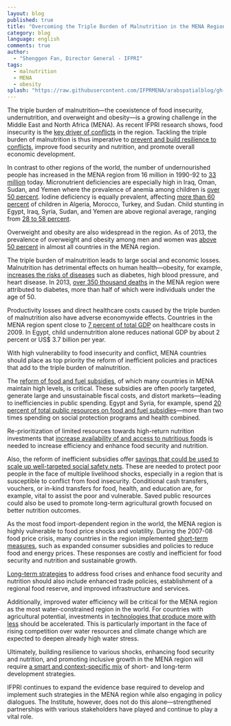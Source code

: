 ```yaml
---
layout: blog
published: true
title: "Overcoming the Triple Burden of Malnutrition in the MENA Region\L"
category: blog
language: english
comments: true
author: 
  - "Shenggen Fan, Director General - IFPRI"
tags: 
  - malnutrition
  - MENA
  - obesity
splash: "https://raw.githubusercontent.com/IFPRMENA/arabspatialblog/gh-pages/img/blog/Fan.jpg"
---
```


The triple burden of malnutrition—the coexistence of food insecurity, undernutrition, and overweight and obesity—is a growing challenge in the Middle East and North Africa (MENA). As recent IFPRI research shows, food insecurity is the [key driver of conflicts](http://www.sciencedirect.com/science/article/pii/S0306919214000074) in the region. Tackling the triple burden of malnutrition is thus imperative to [prevent and build resilience to conflicts](http://www.ifpri.org/publication/building-resilience-conflict-through-food-security-policies-and-programs), improve food security and nutrition, and promote overall economic development. 

<!-- more -->

In contrast to other regions of the world, the number of undernourished people has increased in the MENA region from 16 million in 1990-92 to [33 million](http://www.fao.org/3/a-i4030e.pdf) today. Micronutrient deficiencies are especially high in Iraq, Oman, Sudan, and Yemen where the prevalence of anemia among children is [over 50 percent](http://www.fao.org/docrep/018/i3300e/i3300e07.pdf). Iodine deficiency is equally prevalent, affecting [more than 60 percent](http://www.fao.org/docrep/018/i3300e/i3300e07.pdf) of children in Algeria, Morocco, Turkey, and Sudan. Child stunting in Egypt, Iraq, Syria, Sudan, and Yemen are above regional average, ranging from [28 to 58 percent](http://www.fao.org/docrep/018/i3300e/i3300e07.pdf).

Overweight and obesity are also widespread in the region. As of 2013, the prevalence of overweight and obesity among men and women was [above 50 percent](http://www.thelancet.com/journals/lancet/article/PIIS0140-6736(14)60460-8/abstract) in almost all countries in the MENA region.

The triple burden of malnutrition leads to large social and economic losses. Malnutrition has detrimental effects on human health—obesity, for example, [increases the risks of diseases](http://www.thelancet.com/journals/lancet/article/PIIS0140-6736(14)60460-8/abstract) such as diabetes, high blood pressure, and heart disease. In 2013, [over 350 thousand deaths](http://www.idf.org/sites/default/files/DA6_Regional_factsheets_0.pdf) in the MENA region were attributed to diabetes, more than half of which were individuals under the age of 50. 

Productivity losses and direct healthcare costs caused by the triple burden of malnutrition also have adverse economywide effects. Countries in the MENA region spent close to [7 percent of total GDP](http://www.hindawi.com/journals/jobe/2011/686430/) on healthcare costs in 2009. In Egypt, child undernutrition alone reduces national GDP by about 2 percent or US$ 3.7 billion per year.

With high vulnerability to food insecurity and conflict, MENA countries should place as top priority the reform of inefficient policies and practices that add to the triple burden of malnutrition. 

The [reform of food and fuel subsidies](http://www.ifpri.org/publication/beyond-arab-awakening), of which many countries in MENA maintain high levels, is critical. These subsidies are often poorly targeted, generate large and unsustainable fiscal costs, and distort markets—leading to inefficiencies in public spending. Egypt and Syria, for example, spend [20 percent of total public resources on food and fuel subsidies](http://www.ifpri.org/publication/beyond-arab-awakening)—more than two times spending on social protection programs and health combined. 

Re-prioritization of limited resources towards high-return nutrition investments that [increase availability of and access to nutritious foods](http://www.ifpri.org/publication/value-chains-nutrition) is needed to increase efficiency and enhance food security and nutrition. 

Also, the reform of inefficient subsidies offer [savings that could be used to scale up well-targeted social safety nets](http://www.ifpri.org/sites/default/files/publications/ifpriwfppn_egypt.pdf). These are needed to protect poor people in the face of multiple livelihood shocks, especially in a region that is susceptible to conflict from food insecurity. Conditional cash transfers, vouchers, or in-kind transfers for food, health, and education are, for example, vital to assist the poor and vulnerable. Saved public resources could also be used to promote long-term agricultural growth focused on better nutrition outcomes.

As the most food import-dependent region in the world, the MENA region is highly vulnerable to food price shocks and volatility. During the 2007-08 food price crisis, many countries in the region implemented [short-term measures](http://www.ifpri.org/publication/economics-arab-awakening), such as expanded consumer subsidies and policies to reduce food and energy prices. These responses are costly and inefficient for food security and nutrition and sustainable growth. 

[Long-term strategies](http://www.ifpri.org/publication/economics-arab-awakening) to address food crises and enhance food security and nutrition should also include enhanced trade policies, establishment of a regional food reserve, and improved infrastructure and services. 

Additionally, improved water efficiency will be critical for the MENA region as the most water-constrained region in the world. For countries with agricultural potential, investments in [technologies that produce more with less](http://www.ifpri.org/publication/food-security-world-natural-resource-scarcity) should be accelerated. This is particularly important in the face of rising competition over water resources and climate change which are expected to deepen already high water stress. 

Ultimately, building resilience to various shocks, enhancing food security and nutrition, and promoting inclusive growth in the MENA region will require [a smart and context-specific mix](http://www.ifpri.org/pressrelease/joint-workshop-discuss-enhancing-resilience-conflict-arab-countries-context-food-securi) of short- and long-term development strategies.

IFPRI continues to expand the evidence base required to develop and implement such strategies in the MENA region while also engaging in policy dialogues. The Institute, however, does not do this alone—strengthened partnerships with various stakeholders have played and continue to play a vital role.